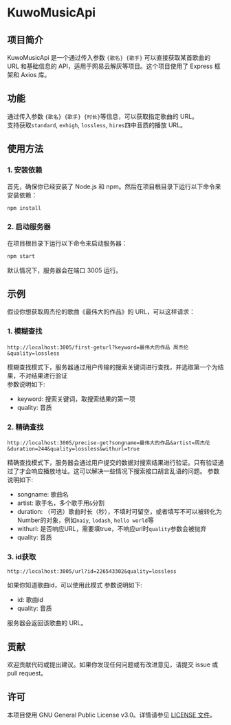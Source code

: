 # KuwoMusicApi

## 项目简介

KuwoMusicApi 是一个通过传入参数 `{歌名} {歌手}` 可以直接获取某首歌曲的 URL 和基础信息的 API，适用于网易云解灰等项目。这个项目使用了 Express 框架和 Axios 库。

## 功能

通过传入参数 `{歌名} {歌手} {时长}`等信息，可以获取指定歌曲的 URL。  
支持获取`standard`, `exhigh`, `lossless`, `hires`四中音质的播放 URL。

## 使用方法

### 1. 安装依赖

首先，确保你已经安装了 Node.js 和 npm。然后在项目根目录下运行以下命令来安装依赖：

```bash
npm install
```

### 2. 启动服务器

在项目根目录下运行以下命令来启动服务器：

```bash
npm start
```

默认情况下，服务器会在端口 3005 运行。

## 示例

假设你想获取周杰伦的歌曲《最伟大的作品》的 URL，可以这样请求：

### 1. 模糊查找
```
http://localhost:3005/first-geturl?keyword=最伟大的作品 周杰伦&quality=lossless
```
模糊查找模式下，服务器通过用户传输的搜索关键词进行查找，并选取第一个为结果，不对结果进行验证  
参数说明如下: 
 - keyword: 搜索关键词，取搜索结果的第一项
 - quality: 音质

### 2. 精确查找
```
http://localhost:3005/precise-get?songname=最伟大的作品&artist=周杰伦&duration=244&quality=lossless&withurl=true
```
精确查找模式下，服务器会通过用户提交的数据对搜索结果进行验证。只有验证通过了才会响应播放地址。这可以解决一些情况下搜索接口胡言乱语的问题。
参数说明如下: 
 - songname: 歌曲名
 - artist: 歌手名，多个歌手用`&`分割
 - duration: （可选）歌曲时长（秒），不填时可留空，或者填写不可以被转化为Number的对象，例如`naiy`, `lodash`, `hello world`等
 - withurl: 是否响应URL，需要填true，不响应url时`quality`参数会被抛弃
 - quality: 音质

### 3. id获取
```
http://localhost:3005/url?id=226543302&quality=lossless
```
如果你知道歌曲id，可以使用此模式
参数说明如下: 
 - id: 歌曲id
 - quality: 音质

服务器会返回该歌曲的 URL。

## 贡献

欢迎贡献代码或提出建议。如果你发现任何问题或有改进意见，请提交 issue 或 pull request。

## 许可

本项目使用 GNU General Public License v3.0。详情请参见 [LICENSE 文件](./LICENSE)。